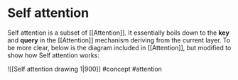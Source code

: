 # Self attention
Self attention is a subset of [[Attention]]. It essentially boils down to the **key** and **query** in the [[Attention]] mechanism deriving from the current layer. To be more clear, below is the diagram included in [[Attention]], but modified to show how Self attention works:

![[Self attention drawing 1|900]]
#concept
#attention